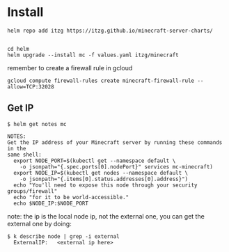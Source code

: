 Install
========
```
helm repo add itzg https://itzg.github.io/minecraft-server-charts/


cd helm
helm upgrade --install mc -f values.yaml itzg/minecraft
```

remember to create a firewall rule in gcloud
```
gcloud compute firewall-rules create minecraft-firewall-rule --allow=TCP:32028
```

Get IP
-------
```
$ helm get notes mc

NOTES:
Get the IP address of your Minecraft server by running these commands in the
same shell:
  export NODE_PORT=$(kubectl get --namespace default \
    -o jsonpath="{.spec.ports[0].nodePort}" services mc-minecraft)
  export NODE_IP=$(kubectl get nodes --namespace default \
    -o jsonpath="{.items[0].status.addresses[0].address}")
  echo "You'll need to expose this node through your security groups/firewall"
  echo "for it to be world-accessible."
  echo $NODE_IP:$NODE_PORT
```

note: the ip is the local node ip, not the external one, you can get the external one by doing:
```
$ k describe node | grep -i external
  ExternalIP:   <external ip here>
```
